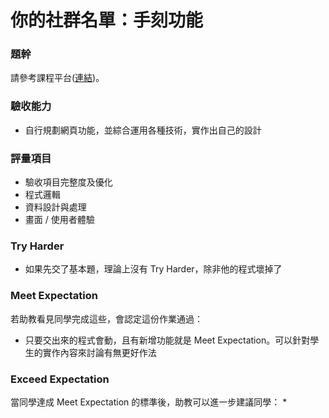 # 你的社群名單：手刻功能

### 題幹
請參考課程平台([連結](https://lighthouse.alphacamp.co/courses/41/assignments/1013))。

### 驗收能力
* 自行規劃網頁功能，並綜合運用各種技術，實作出自己的設計
### 評量項目
* 驗收項目完整度及優化
* 程式邏輯
* 資料設計與處理
* 畫面 / 使用者體驗
### Try Harder
* 如果先交了基本題，理論上沒有 Try Harder，除非他的程式壞掉了
### Meet Expectation
若助教看見同學完成這些，會認定這份作業通過：
* 只要交出來的程式會動，且有新增功能就是 Meet Expectation。可以針對學生的實作內容來討論有無更好作法
### Exceed Expectation
當同學達成 Meet Expectation 的標準後，助教可以進一步建議同學：
* 
